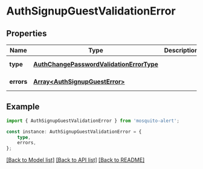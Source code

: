 # AuthSignupGuestValidationError


## Properties

Name | Type | Description | Notes
------------ | ------------- | ------------- | -------------
**type** | [**AuthChangePasswordValidationErrorType**](AuthChangePasswordValidationErrorType.md) |  | [default to undefined]
**errors** | [**Array&lt;AuthSignupGuestError&gt;**](AuthSignupGuestError.md) |  | [default to undefined]

## Example

```typescript
import { AuthSignupGuestValidationError } from 'mosquito-alert';

const instance: AuthSignupGuestValidationError = {
    type,
    errors,
};
```

[[Back to Model list]](../README.md#documentation-for-models) [[Back to API list]](../README.md#documentation-for-api-endpoints) [[Back to README]](../README.md)
